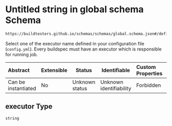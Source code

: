 # Untitled string in global schema Schema

```txt
https://buildtesters.github.io/schemas/schemas/global.schema.json#/definitions/executor
```

Select one of the executor name defined in your configuration file (`config.yml`). Every buildspec must have an executor which is responsible for running job. 


| Abstract            | Extensible | Status         | Identifiable            | Custom Properties | Additional Properties | Access Restrictions | Defined In                                                               |
| :------------------ | ---------- | -------------- | ----------------------- | :---------------- | --------------------- | ------------------- | ------------------------------------------------------------------------ |
| Can be instantiated | No         | Unknown status | Unknown identifiability | Forbidden         | Allowed               | none                | [global.schema.json\*](../out/global.schema.json "open original schema") |

## executor Type

`string`
